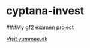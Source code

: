 # cyptana-invest
###My gf2 examen project 

[Visit yummee.dk](https://cur-53.github.io/cyptana-invest/)
